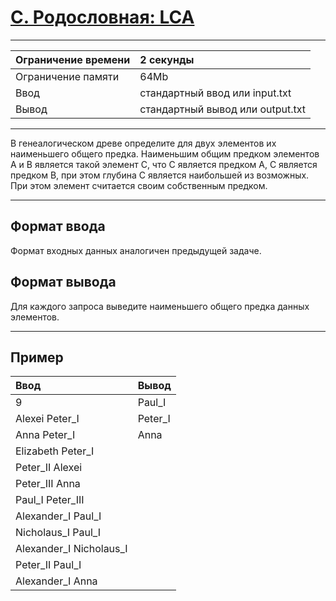 # [C. Родословная: LCA](https://contest.yandex.ru/contest/29403/problems/C/)

---
| Ограничение времени | 2 секунды |
| :--- | :--- |
| Ограничение памяти | 64Mb |
| Ввод | стандартный ввод или input.txt |
| Вывод | стандартный вывод или output.txt |
---
В генеалогическом древе определите для двух элементов их наименьшего общего предка. Наименьшим общим предком элементов A и B является такой элемент C, что С является предком A, C является предком B, при этом глубина C является наибольшей из возможных. При этом элемент считается своим собственным предком.

---
## Формат ввода
Формат входных данных аналогичен предыдущей задаче.

## Формат вывода
Для каждого запроса выведите наименьшего общего предка данных элементов.

---
## Пример

| Ввод | Вывод |
| :--- | :--- |
| 9 | Paul_I |
| Alexei Peter_I | Peter_I |
| Anna Peter_I | Anna |
| Elizabeth Peter_I |  |
| Peter_II Alexei |  |
| Peter_III Anna |  |
| Paul_I Peter_III |  |
| Alexander_I Paul_I |  |
| Nicholaus_I Paul_I |  |
| Alexander_I Nicholaus_I |  |
| Peter_II Paul_I |  |
| Alexander_I Anna |  |
